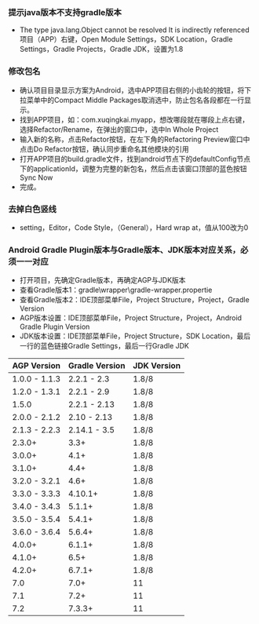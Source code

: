 ### 提示java版本不支持gradle版本

- The type java.lang.Object cannot be resolved It is indirectly referenced
项目（APP）右键，Open Module Settings，SDK Location，Gradle Settings，Gradle Projects，Gradle JDK，设置为1.8

### 修改包名
- 确认项目目录显示方案为Android，选中APP项目右侧的小齿轮的按钮，将下拉菜单中的Compact Middle Packages取消选中，防止包名各段都在一行显示。
- 找到APP项目，如：com.xuqingkai.myapp，想改哪段就在哪段上点右键，选择Refactor/Rename，在弹出的窗口中，选中In Whole Project
- 输入新的名称，点击Refactor按钮，在左下角的Refactoring Preview窗口中点击Do Refactor按钮，确认同步重命名其他模块的引用
- 打开APP项目的build.gradle文件，找到android节点下的defaultConfig节点下的applicationId，调整为完整的新包名，然后点击该窗口顶部的蓝色按钮Sync Now
- 完成。

### 去掉白色竖线
- setting，Editor，Code Style，（General），Hard wrap at，值从100改为0

### Android Gradle Plugin版本与Gradle版本、JDK版本对应关系，必须一一对应
- 打开项目，先确定Gradle版本，再确定AGP与JDK版本
- 查看Gradle版本1：gradle\wrapper\gradle-wrapper.propertie
- 查看Gradle版本2：IDE顶部菜单File，Project Structure，Project，Gradle Version
- AGP版本设置：IDE顶部菜单File，Project Structure，Project，Android Gradle Plugin Version
- JDK版本设置：IDE顶部菜单File，Project Structure，SDK Location，最后一行的蓝色链接Gradle Settings，最后一行Gradle JDK

|  AGP Version | Gradle Version | JDK Version
|  ----  | ----  | ----  |
| 1.0.0 - 1.1.3 | 2.2.1 - 2.3 | 1.8/8 |
| 1.2.0 - 1.3.1 | 2.2.1 - 2.9 | 1.8/8 |
| 1.5.0 | 2.2.1 - 2.13 | 1.8/8 |
| 2.0.0 - 2.1.2 | 2.10 - 2.13 | 1.8/8 |
| 2.1.3 - 2.2.3 | 2.14.1 - 3.5 | 1.8/8 |
| 2.3.0+ | 3.3+ | 1.8/8 |
| 3.0.0+ | 4.1+ | 1.8/8 |
| 3.1.0+ | 4.4+ | 1.8/8 |
| 3.2.0 - 3.2.1 | 4.6+ | 1.8/8 |
| 3.3.0 - 3.3.3 | 4.10.1+ | 1.8/8 |
| 3.4.0 - 3.4.3 | 5.1.1+ | 1.8/8 |
| 3.5.0 - 3.5.4 | 5.4.1+ | 1.8/8 |
| 3.6.0 - 3.6.4 | 5.6.4+ | 1.8/8 |
| 4.0.0+ | 6.1.1+ | 1.8/8 |
| 4.1.0+ | 6.5+ | 1.8/8 |
| 4.2.0+ | 6.7.1+ | 1.8/8 |
| 7.0 | 7.0+ | 11 |
| 7.1 | 7.2+ | 11 |
| 7.2 | 7.3.3+ | 11 |
